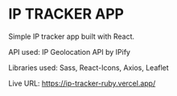 # IP TRACKER APP

Simple IP tracker app built with React.

API used: IP Geolocation API by IPify

Libraries used: Sass, React-Icons, Axios, Leaflet

Live URL: https://ip-tracker-ruby.vercel.app/
